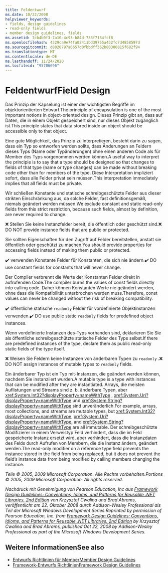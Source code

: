 ```yaml
---
title: Feldentwurf
ms.date: 10/22/2008
helpviewer_keywords:
- fields, design guidelines
- read-only fields
- member design guidelines, fields
ms.assetid: 7cb4b0f3-7a10-4c93-b84d-733f7134fcf8
ms.openlocfilehash: 4329ca9e74fa02411bd39755a432fc7d4858597d
ms.sourcegitcommit: d8020797a6657d0fbbdff362b80300815f682f94
ms.translationtype: MT
ms.contentlocale: de-DE
ms.lasthandoff: 11/24/2020
ms.locfileid: "95706696"
---
```

# <a name="field-design"></a><span data-ttu-id="9f159-102">Feldentwurf</span><span class="sxs-lookup"><span data-stu-id="9f159-102">Field Design</span></span>

<span data-ttu-id="9f159-103">Das Prinzip der Kapselung ist einer der wichtigsten Begriffe im objektorientierten Entwurf.</span><span class="sxs-lookup"><span data-stu-id="9f159-103">The principle of encapsulation is one of the most important notions in object-oriented design.</span></span> <span data-ttu-id="9f159-104">Dieses Prinzip gibt an, dass auf Daten, die in einem Objekt gespeichert sind, nur dieses Objekt zugänglich ist.</span><span class="sxs-lookup"><span data-stu-id="9f159-104">This principle states that data stored inside an object should be accessible only to that object.</span></span>

 <span data-ttu-id="9f159-105">Eine gute Möglichkeit, das Prinzip zu interpretieren, besteht darin zu sagen, dass ein Typ so entworfen werden sollte, dass Änderungen an Feldern dieses Typs (Name oder Typänderungen) ohne einen anderen Code als für Member des Typs vorgenommen werden können.</span><span class="sxs-lookup"><span data-stu-id="9f159-105">A useful way to interpret the principle is to say that a type should be designed so that changes to fields of that type (name or type changes) can be made without breaking code other than for members of the type.</span></span> <span data-ttu-id="9f159-106">Diese Interpretation impliziert sofort, dass alle Felder privat sein müssen.</span><span class="sxs-lookup"><span data-stu-id="9f159-106">This interpretation immediately implies that all fields must be private.</span></span>

 <span data-ttu-id="9f159-107">Wir schließen Konstante und statische schreibgeschützte Felder aus dieser strikten Einschränkung aus, da solche Felder, fast definitionsgemäß, niemals geändert werden müssen.</span><span class="sxs-lookup"><span data-stu-id="9f159-107">We exclude constant and static read-only fields from this strict restriction, because such fields, almost by definition, are never required to change.</span></span>

 <span data-ttu-id="9f159-108">❌ Stellen Sie keine Instanzfelder bereit, die öffentlich oder geschützt sind.</span><span class="sxs-lookup"><span data-stu-id="9f159-108">❌ DO NOT provide instance fields that are public or protected.</span></span>

 <span data-ttu-id="9f159-109">Sie sollten Eigenschaften für den Zugriff auf Felder bereitstellen, anstatt sie öffentlich oder geschützt zu machen.</span><span class="sxs-lookup"><span data-stu-id="9f159-109">You should provide properties for accessing fields instead of making them public or protected.</span></span>

 <span data-ttu-id="9f159-110">✔️ verwenden Konstante Felder für Konstanten, die sich nie ändern.</span><span class="sxs-lookup"><span data-stu-id="9f159-110">✔️ DO use constant fields for constants that will never change.</span></span>

 <span data-ttu-id="9f159-111">Der Compiler verbrennt die Werte der Konstanten Felder direkt in aufrufenden Code.</span><span class="sxs-lookup"><span data-stu-id="9f159-111">The compiler burns the values of const fields directly into calling code.</span></span> <span data-ttu-id="9f159-112">Daher können Konstanten Werte nie geändert werden, ohne dass die Kompatibilität unterbrochen werden muss.</span><span class="sxs-lookup"><span data-stu-id="9f159-112">Therefore, const values can never be changed without the risk of breaking compatibility.</span></span>

 <span data-ttu-id="9f159-113">✔️ öffentliche statische `readonly` Felder für vordefinierte Objektinstanzen verwenden.</span><span class="sxs-lookup"><span data-stu-id="9f159-113">✔️ DO use public static `readonly` fields for predefined object instances.</span></span>

 <span data-ttu-id="9f159-114">Wenn vordefinierte Instanzen des-Typs vorhanden sind, deklarieren Sie Sie als öffentliche schreibgeschützte statische Felder des Typs selbst.</span><span class="sxs-lookup"><span data-stu-id="9f159-114">If there are predefined instances of the type, declare them as public read-only static fields of the type itself.</span></span>

 <span data-ttu-id="9f159-115">❌ Weisen Sie Feldern keine Instanzen von änderbaren Typen zu `readonly` .</span><span class="sxs-lookup"><span data-stu-id="9f159-115">❌ DO NOT assign instances of mutable types to `readonly` fields.</span></span>

 <span data-ttu-id="9f159-116">Ein änderbarer Typ ist ein Typ mit-Instanzen, die geändert werden können, nachdem Sie instanziiert wurden.</span><span class="sxs-lookup"><span data-stu-id="9f159-116">A mutable type is a type with instances that can be modified after they are instantiated.</span></span> <span data-ttu-id="9f159-117">Arrays, die meisten Auflistungen und Streams sind z. b. änderbare Typen, aber <xref:System.Int32?displayProperty=nameWithType> , <xref:System.Uri?displayProperty=nameWithType> und <xref:System.String?displayProperty=nameWithType> sind unveränderlich.</span><span class="sxs-lookup"><span data-stu-id="9f159-117">For example, arrays, most collections, and streams are mutable types, but <xref:System.Int32?displayProperty=nameWithType>, <xref:System.Uri?displayProperty=nameWithType>, and <xref:System.String?displayProperty=nameWithType> are all immutable.</span></span> <span data-ttu-id="9f159-118">Der schreibgeschützte Modifizierer in einem Verweistyp Feld verhindert, dass die im Feld gespeicherte Instanz ersetzt wird, aber verhindert, dass die Instanzdaten des Felds durch Aufrufen von Membern, die die Instanz ändern, geändert werden.</span><span class="sxs-lookup"><span data-stu-id="9f159-118">The read-only modifier on a reference type field prevents the instance stored in the field from being replaced, but it does not prevent the field’s instance data from being modified by calling members changing the instance.</span></span>

 <span data-ttu-id="9f159-119">*Teile © 2005, 2009 Microsoft Corporation. Alle Rechte vorbehalten.*</span><span class="sxs-lookup"><span data-stu-id="9f159-119">*Portions © 2005, 2009 Microsoft Corporation. All rights reserved.*</span></span>

 <span data-ttu-id="9f159-120">*Nachdruck mit Genehmigung von Pearson Education, Inc aus [Framework Design Guidelines: Conventions, Idioms, and Patterns for Reusable .NET Libraries, 2nd Edition](https://www.informit.com/store/framework-design-guidelines-conventions-idioms-and-9780321545619) von Krzysztof Cwalina und Brad Abrams, veröffentlicht am 22. Oktober 2008 durch Addison-Wesley Professional als Teil der Microsoft Windows Development Series.*</span><span class="sxs-lookup"><span data-stu-id="9f159-120">*Reprinted by permission of Pearson Education, Inc. from [Framework Design Guidelines: Conventions, Idioms, and Patterns for Reusable .NET Libraries, 2nd Edition](https://www.informit.com/store/framework-design-guidelines-conventions-idioms-and-9780321545619) by Krzysztof Cwalina and Brad Abrams, published Oct 22, 2008 by Addison-Wesley Professional as part of the Microsoft Windows Development Series.*</span></span>

## <a name="see-also"></a><span data-ttu-id="9f159-121">Weitere Informationen</span><span class="sxs-lookup"><span data-stu-id="9f159-121">See also</span></span>

- [<span data-ttu-id="9f159-122">Entwurfs Richtlinien für Member</span><span class="sxs-lookup"><span data-stu-id="9f159-122">Member Design Guidelines</span></span>](member.md)
- [<span data-ttu-id="9f159-123">Framework-Entwurfs Richtlinien</span><span class="sxs-lookup"><span data-stu-id="9f159-123">Framework Design Guidelines</span></span>](index.md)
